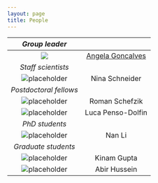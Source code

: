 ```yaml
---
layout: page
title: People
---
```


| *Group leader* | |
:-------------------------:|:-------------------------:
![](https://www.dkfz.de/en/somatische-evolution-frueherkennung/Images/Goncalves-Filimon-Angela_8.jpg)  |  [Angela Goncalves](https://goncalves-lab.github.io/angela/)
| *Staff scientists* | |
![placeholder](http://placehold.it/150x150 "Small example image") | Nina Schneider
| *Postdoctoral fellows* | |
![placeholder](http://placehold.it/150x150 "Small example image") | Roman Schefzik
![placeholder](http://placehold.it/150x150 "Small example image") | Luca Penso-Dolfin
| *PhD students* | |
![placeholder](http://placehold.it/150x150 "Small example image") | Nan Li
| *Graduate students* | |
![placeholder](http://placehold.it/150x150 "Small example image") | Kinam Gupta
![placeholder](http://placehold.it/150x150 "Small example image") | Abir Hussein 


